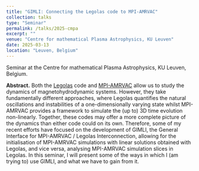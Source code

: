 ```yaml
---
title: "GIMLI: Connecting the Legolas code to MPI-AMRVAC"
collection: talks
type: "Seminar"
permalink: /talks/2025-cmpa
excerpt: ""
venue: "Centre for mathematical Plasma Astrophysics, KU Leuven"
date: 2025-03-13
location: "Leuven, Belgium"
---
```


Seminar at the Centre for mathematical Plasma Astrophysics, KU Leuven, Belgium.

__Abstract.__ Both the [Legolas](https://legolas.science) code and [MPI-AMRVAC](https://amrvac.org) allow us to study the dynamics of magnetohydrodynamic systems. However, they take fundamentally different approaches, where Legolas quantifies the natural oscillations and instabilities of a one-dimensionally varying state whilst MPI-AMRVAC provides a framework to simulate the (up to) 3D time evolution non-linearly. Together, these codes may offer a more complete picture of the dynamics than either code could on its own. Therefore, some of my recent efforts have focused on the development of GIMLI, the General Interface for MPI-AMRVAC / Legolas Interconnection, allowing for the initialisation of MPI-AMRVAC simulations with linear solutions obtained with Legolas, and vice versa, analysing MPI-AMRVAC simulation slices in Legolas. In this seminar, I will present some of the ways in which I (am trying to) use GIMLI, and what we have to gain from it.
